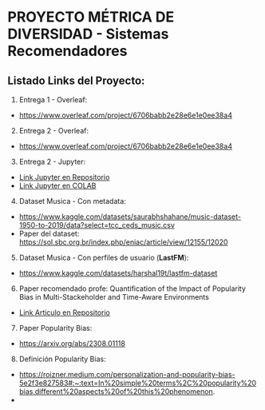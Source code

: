 # PROYECTO MÉTRICA DE DIVERSIDAD - Sistemas Recomendadores

## Listado Links del Proyecto:
1. Entrega 1 - Overleaf:
  - https://www.overleaf.com/project/6706babb2e28e6e1e0ee38a4
2. Entrega 2 - Overleaf:
  - https://www.overleaf.com/project/6706babb2e28e6e1e0ee38a4  
3. Entrega 2 - Jupyter:
  - [Link Jupyter en Repositorio](procesamiento_musica.ipynb)
  - [Link Jupyter en COLAB](https://colab.research.google.com/drive/141ebpYa0Y2VUWto3d36V3hcHrNHvirmk?usp=sharing)
4. Dataset Musica - Con metadata:
  - https://www.kaggle.com/datasets/saurabhshahane/music-dataset-1950-to-2019/data?select=tcc_ceds_music.csv
  - Paper del dataset: https://sol.sbc.org.br/index.php/eniac/article/view/12155/12020
5. Dataset Musica - Con perfiles de usuario (**LastFM**):
  - https://www.kaggle.com/datasets/harshal19t/lastfm-dataset
6. Paper recomendado profe: Quantification of the Impact of Popularity Bias in Multi-Stackeholder and Time-Aware Environments
  - [Link Articulo en Repositorio](Quantification-of-Impact-RecSys.pdf)
7. Paper Popularity Bias:
  - https://arxiv.org/abs/2308.01118
8. Definición Popularity Bias:
  - https://roizner.medium.com/personalization-and-popularity-bias-5e2f3e827583#:~:text=In%20simple%20terms%2C%20popularity%20bias,different%20aspects%20of%20this%20phenomenon.
  - 
